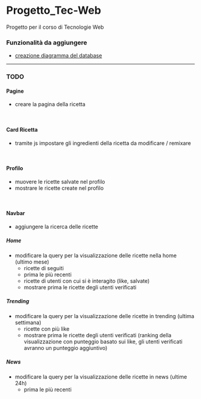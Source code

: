 # Progetto_Tec-Web
Progetto per il corso di Tecnologie Web


### Funzionalità da aggiungere
- [creazione diagramma del database](https://www.youtube.com/watch?v=yvf_J225iM8)
---
### TODO

#### Pagine
- creare la pagina della ricetta

<br>

#### Card Ricetta
- tramite js impostare gli ingredienti della ricetta da modificare / remixare

<br>

#### Profilo
- muovere le ricette salvate nel profilo
- mostrare le ricette create nel profilo

<br>

#### Navbar
- aggiungere la ricerca delle ricette
##### Home
- modificare la query per la visualizzazione delle ricette nella home (ultimo mese)
  - ricette di seguiti
  - prima le più recenti
  - ricette di utenti con cui si è interagito (like, salvate)
  - mostrare prima le ricette degli utenti verificati

##### Trending 
- modificare la query per la visualizzazione delle ricette in trending (ultima settimana)
  - ricette con più like
  - mostrare prima le ricette degli utenti verificati (ranking della visualizzazione con punteggio basato sui like, gli utenti verificati avranno un punteggio aggiuntivo)

##### News
- modificare la query per la visualizzazione delle ricette in news (ultime 24h)
  - prima le più recenti 

